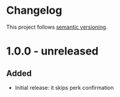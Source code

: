 # Changelog

This project follows [semantic versioning](https://semver.org/).

# 1.0.0 - unreleased

## Added

- Initial release: it skips perk confirmation
